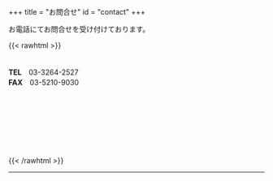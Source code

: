 +++
title = "お問合せ"
id = "contact"
+++

お電話にてお問合せを受け付けております。

{{< rawhtml >}}
<br>
<br>
<br>
<strong>TEL</strong>　03-3264-2527<br>
<strong>FAX</strong>　03-5210-9030
<br>
<br>
<br>
<br>
<br>
<br>
<br>
<br>
<br>
{{< /rawhtml >}}







---

